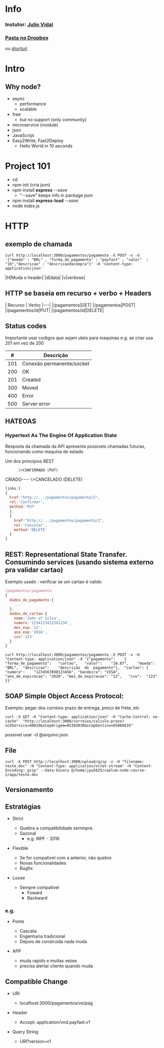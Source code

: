 # Info

### Instutor: [Julio Vidal](mailto:julio.vidal@caelum.com.br)  
### [Pasta no Dropbox](https://www.dropbox.com/sh/2ip5h22v189fpbt/AACe5m612dMYj_yrQVsVaIOka)
ou [shorturl](http://bit.ly/node-avancado-itau)

# Intro

## Why node?

- async
  - performance
  - scalable
- free
  - but no support (only community)
- microservice (module)
- json
- JavaScript
- Easy2Write, Fast2Deploy
  - Hello World in 10 seconds

# Project 101

- cd _<project folder>_
- npm init (cria json)
- npm install **express** _--save_
  - "--save" keeps info in package json
- npm install **express-load** _--save_
- node index.js

# HTTP

## exemplo de chamada


    curl http://localhost:3000/pagamentos/pagamento -X POST -v -d '{"moeda" : "BRL" , "forma_de_pagamento" : "payfast" , "valor"  : "10","descricao" : "descricaodacompra"}' -H 'Content-type: application/json'

|H|Muda o header|
|d|data|
|v|verbose|

## HTTP se baseia em recurso + verbo + Headers

| Recurso | Verbo
|---|
|/pagamentos|GET|
|/pagamentos|POST|
|/pagamentos/id|PUT|
|/pagamentos/id|DELETE|

## Status codes

Importante usar codigos que sejam uteis para maquinas
e.g. se criar usa 201 em vez de 200

|#|Descrição|
|-|-|
|101|Conexão permanente/socket|
|200|OK|
|201|Created|
|300|Moved|
|400|Error|
|500|Server error|

## HATEOAS
### Hypertext As The Engine Of Application State

Resposta da chamada da API apresenta possiveis chamadas futuras,
funcionando como maquina de estado

Um dos principios REST

          />CONFIRMADO (PUT)
CRIADO----
          \\>CANCELADO (DELETE)

```JavaScript
links:[
{
  href:"http://.../pagamentos/pagamento/2",
  rel:'Confirmar',
  method:'PUT'
  },
  {
    href:"http://.../pagamentos/pagamento/2",
    rel:'Cancelar',
    method:'DELETE'
  }
]
```

##  REST:  Representational State Transfer. Consumindo services (usando sistema externo pra validar cartao)

Exemplo usado : verificar se um cartao é valido

```JavaScript
/pagamentos/pagamento
{
  dados_do_pagamento:{
    ...
  },
  dados_do_cartao:{
    nome:'John of Silva',
    numero:'1234123412341234',
    mes_exp:'12',
    ano_exp:'2016',
    cvv:'123'
  }
}
```

    curl http://localhost:3000/pagamentos/pagamento -X POST -v -H "Content-type: application/json" -d '{"pagamento":	{	"forma_de_pagamento":	"cartao",	"valor":	"10.87",	"moeda":	"BRL",	"descricao":	"descrição	do	pagamento"},  "cartao":	{  "numero":	"1234567890123456",	"bandeira":	"VISA",	"ano_de_expiracao":	"2020",	"mes_de_expiracao":	"12",	"cvv":	"123"	}}'


## SOAP Simple Object Access Protocol:

Exemplo: pegar dos correios prazo de entrega, preço de frete, etc

    curl -X GET -H "Content-type: application/json" -H "Cache-Control: no-cache"  "http://localhost:3000/correios/calculo-prazo?nCdServico=40010&sCepOrigem=05303030&sCepDestino=65066635"

possivel usar
    -d @arquivo.json

## File

    curl -X POST http://localhost:3000/upload/gzip -v -H "filename: teste.doc" -H "Content-Type: application/octet-stream" -H "Content-Encoding: gzip" --data-binary @/home/jpa5825/caelum-node-course-2/app/teste.doc

## Versionamento

## Estratégias

- Strict
  - Quebra a compatibilidade semmpre.
  - Sazonal
    - e.g. IRPF - 2016

- Flexible
  - Se for compativel com a anterior, não quebro
  - Novas funcionalidades
  - Bugfix

- Loose
  - Sempre compativel
    - Foward
    - Backward

### e.g.

- Ponte
  - Cascata
  - Engenharia tradicional
  - Depois de construida nada muda

- APP
  - muda rapido e muitas vezes
  - precisa alertar cliente quando muda

## Compatible Change

- URI
  - localhost:3000/pagamentos/ve/pag

- Header
  - Accept: application/vnd.payfast.v1

- Query String
  - URI?version=v1
